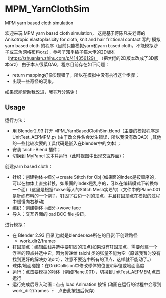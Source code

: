 # MPM_YarnClothSim
MPM yarn based cloth simulation

欢迎来玩 MPM yarn based cloth simulation， 这是基于蒋陈凡夫老师的 Anisotropic elastoplasicity for cloth, knit and hair frictional contact 写的 模拟 yarn based cloth 的程序（目前只能模拟yarn和yarn based cloth，不能模拟沙子或三角网格布料orz），参考了知乎橘子猫大佬的2D版本（https://zhuanlan.zhihu.com/p/414356129） （把大佬的2D版本改成了3D版本orz）
由于本人很菜QAQ，程序目前存在如下问题：
- return mapping好像实现错了，所以在模拟中没有执行这个步骤；
- 出现一些奇怪的现象。

如果您能帮助我改进，我将万分感谢！

## Usage

运行方法：

- 用 Blender2.93 打开 MPM_YarnBasedClothSim.blend（主要的模拟程序是 UnitTest_AEPMPM.py (由于改文件名会发生错误，所以我没有改QAQ）,其他的一些比较次要的工具代码是嵌入在blender中的文本）；
- 安装 taichi-Blend 插件；
- 切换到 MyPanel 文本并运行（此时视图中出现交互界面）；

创建yarn based cloth：

- 针织：创建物体->细分->create Stitch for Obj (如果面的index是按顺序的，可以在物体上直接转换，如果面的index是乱序的，可以在编辑模式下转换每一个面)（这里是根据Yuksel等人的Stitch Mesh实现的）(文件中的Plane.001是针织布料的一个例子，钉固了右边一列的顶点，并且钉固顶点在模拟的过程中缓慢向右移动)
- 编织：创建物体->细分->wove face
- 导入：交互界面的load BCC file 按钮。

进行模拟：

- 在 Blender 2.93 目录(也就是blender.exe所在的目录)下创建路径
  - work_dir2/frames
- 钉固顶点：编辑曲线并选中要钉固的顶点(如果没有钉固顶点，需要创建一个浮空的顶点并选中它，因为传递给 taichi 类的张量不能为空（原谅我暂时没有找到更好的解决办法orz），注意不要选中所有的顶点，这样就不能动了。)
- 球体/地面碰撞：在GridCollision中修改球体的位置和半径或地面高度
- 运行：点击要模拟的物体（例如Plane.001），切换到UnitTest_AEPMEM,点击运行
- 运行完成后导入动画：点击 load Animation 按钮 (动画在运行的过程中会写到 work_dir2/frames 下，点击此按钮后保存)
